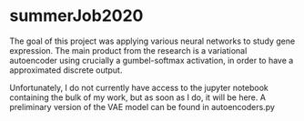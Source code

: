 # summerJob2020
The goal of this project was applying various neural networks to study gene expression.
The main product from the research is a variational autoencoder using crucially a gumbel-softmax activation,
in order to have a approximated discrete output.

Unfortunately, I do not currently have access to the jupyter notebook containing the bulk of my work, but as soon as I do, it will be here.
A preliminary version of the VAE model can be found in autoencoders.py
